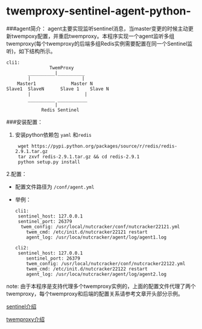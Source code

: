 twemproxy-sentinel-agent-python-
================================
###agent简介：
agent主要实现监听sentinel消息，当master变更的时候主动更新twempoxy配置，并重启twemproxy。本程序实现一个agent监听多组twemproxy(每个twemproxy的后端多组Redis实例需要配置在同一个Sentinel监听)，如下结构所示。 

```
cli1:
    			TwemProxy
		__________|__________
		|					|
	Master1				Master N
Slave1 	SlaveN		Slave 1    Slave N
		|                    |
		__________ ___________
			      |       
		     Redis Sentinel

```
###安装配置：
1. 安装python依赖包 `yaml` 和`redis`
	
		
		wget https://pypi.python.org/packages/source/r/redis/redis-2.9.1.tar.gz
    	tar zxvf redis-2.9.1.tar.gz && cd redis-2.9.1
		python setup.py install
2.配置：
  * 配置文件路径为  `/conf/agent.yml `
  * 举例：
  		
		cli1:
   		 sentinel_host: 127.0.0.1
   		 sentinel_port: 26379
  		  twem_config: /usr/local/nutcracker/conf/nutcracker22121.yml
    	    twem_cmd: /etc/init.d/nutcracker22121 restart
            agent_log: /usr/loca/nutcracker/agent/log/agent1.log

		cli2:
   		 sentinel_host: 127.0.0.1
            sentinel_port: 26379
            twem_config: /usr/local/nutcracker/conf/nutcracker22122.yml
            twem_cmd: /etc/init.d/nutcracker22122 restart
            agent_log: /usr/loca/nutcracker/agent/log/agent2.log

note:
由于本程序是支持代理多个twemproxy实例的，上面的配置文件代理了两个twemproxy，每个twemproxy和后端的配置关系请参考文章开头部分示例。

[sentinel介绍](http://breakwang.sinaapp.com/?p=198) 

[twemproxy介绍](http://1.breakwang.sinaapp.com/?p=78)
